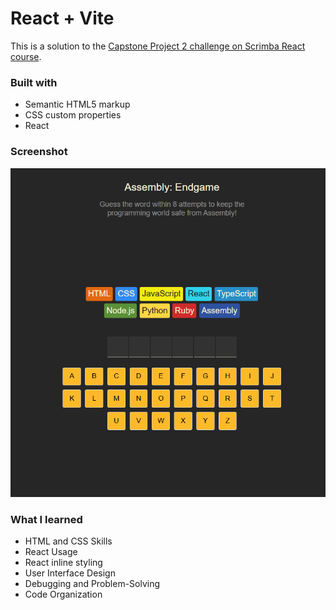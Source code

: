 # React + Vite

This is a solution to the [Capstone Project 2 challenge on Scrimba React course](https://scrimba.com/learn-react-c0e).

### Built with

- Semantic HTML5 markup
- CSS custom properties
- React

### Screenshot

![capstone-project-2](images/capstone-project-2.png)

### What I learned

- HTML and CSS Skills
- React Usage
- React inline styling
- User Interface Design
- Debugging and Problem-Solving
- Code Organization
